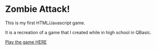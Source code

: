 # Zombie Attack!
This is my first HTML/Javascript game.

It is a recreation of a game that I created while in high school in QBasic. 

[Play the game HERE](http://mwrouse.com/portfolio/zombieattack)
